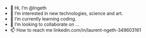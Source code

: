 - 👋 Hi, I’m @lngeth
- 👀 I’m interested in new technologies, science and art.
- 🌱 I’m currently learning coding.
- 💞️ I’m looking to collaborate on ...
- 📫 How to reach me linkedin.com/in/laurent-ngeth-349603161

<!---
lngeth/lngeth is a ✨ special ✨ repository because its `README.md` (this file) appears on your GitHub profile.
You can click the Preview link to take a look at your changes.
--->
